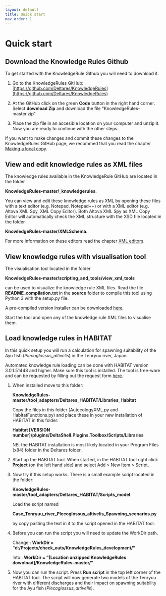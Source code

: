 ```yaml
---
layout: default
title: Quick start
nav_order: 1
---
```


# Quick start

## Download the Knowledge Rules Github

To get started with the KnowledgeRule Github you will need to download it.
1. Go to the KnowledgeRules GitHub:
   [https://github.com/Deltares/KnowledgeRules](https://github.com/Deltares/KnowledgeRules)
   
2. At the GitHub click on the green **Code** button in the right hand corner. 
   Select **download Zip** and download the file "KnowledgeRules-master.zip".
   
3. Place the zip file in an accesible location on your computer and unzip it.
   Now you are ready to continue with the other steps.

If you want to make changes and commit these changes to the KnowledgeRules GitHub page, we recommed that you read the chapter [Making a local copy](https://deltares.github.io/KnowledgeRules/docs/3_knowledge_rules_github.html#making-a-local-copy).

## View and edit knowledge rules as XML files

The knowledge rules available in the KnowledgeRule GitHub are located in the folder 

**KnowledgeRules-master/_knowledgerules**.

You can view and edit these knowledge rules as XML by opening these files with a text editor (e.g. Notepad, Notepad++) or with a XML editor (e.g. Altova XML Spy, XML Copy Editor).
Both Altova XML Spy as XML Copy Editor will automatically check the XML structure with the XSD file located in the folder 

**KnowledgeRules-master/XMLSchema**.

For more information on these editors read the chapter [XML editors](https://deltares.github.io/KnowledgeRules/docs/4_knowledge_rules_files_and_structure.html#xml-editors).

## View knowledge rules with visualisation tool

The visualisation tool located in the folder 

**KnowledgeRules-master/scripting_and_tools/view_xml_tools** 

can be used to visualize the knowledge rule XML files.
Read the file **README_compilation.txt** in the **source** folder to compile this tool using Python 3 with the setup.py file.

A pre-compiled version installer can be downloaded [here](https://www.dropbox.com/s/oym6pfykov0c5x7/view_edit_tool-1.0.0-amd64.msi?dl=0).

Start the tool and open any of the knowledge rule XML files to visualise them.

## Load knowledge rules in HABITAT

In this quick setup you will run a calculation for spawning suitability of the Ayu fish (<em>Plecoglossus_altivelis</em>) in the Tenryuu river, Japan.

Automated knowledge rule loading can be done with HABITAT version 3.0.1.51448 and higher.
Make sure this tool is installed. The tool is free-ware and can be requested by filling out the request form [here](https://oss.deltares.nl/web/habitat/download).

1. When installed move to this folder:

   **KnowledgeRules-master/tool_adapters/Deltares_HABITAT/Libraries_Habitat**

   Copy the files in this folder (AutecologyXML.py and HabitatFunctions.py) and place these in your new installation of HABITAT in this folder:
   
   **Habitat [VERSION number]/plugins/DeltaShell.Plugins.Toolbox/Scripts/Libraries**

   NB. the HABITAT installation is most likely located in your Program Files (x84) folder in the Deltares folder. 

2. Start up the HABITAT tool.
   When started, in the HABITAT tool right click **Project** (on the left hand side) and select Add > New Item > Script.
   
   
3. Now try if this setup works. There is a small example script located in the folder:
   
   **KnowledgeRules-master/tool_adapters/Deltares_HABITAT/Scripts_model**
   
   Load the script named 
   
   **Case_Tenryuu_river_Plecoglossus_altivelis_Spawning_scenarios.py**
   
   by copy pasting the text in it to the script opened in the HABITAT tool.

4. Before you can run the script you will need to update the WorkDir path.

   Change : **WorkDir = "d:/Projects/check_outs/KnowledgeRules_development/"**
   
   Into   : **WorkDir = "[Location unzipped KnowledgeRules download]/KnowledgeRules-master/"**
   

5. Now you can run the script. Press **Run script** in the top left corner of the HABITAT tool.
   The script will now generate two models of the Tenryuu river with different discharges and their impact on spawning suitability for the Ayu fish (<em>Plecoglossus_altivelis</em>).
   
